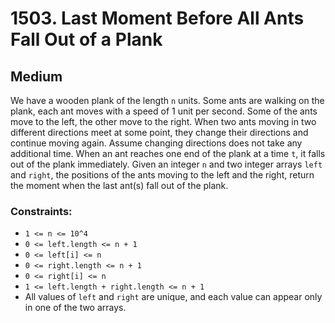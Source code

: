 # 1503. Last Moment Before All Ants Fall Out of a Plank

## Medium

We have a wooden plank of the length `n` units. Some ants are walking on the plank, each ant moves with a speed of 1
unit per second. Some of the ants move to the left, the other move to the right. When two ants moving in two different
directions meet at some point, they change their directions and continue moving again. Assume changing directions does
not take any additional time. When an ant reaches one end of the plank at a time `t`, it falls out of the plank
immediately. Given an integer `n` and two integer arrays `left` and `right`, the positions of the ants moving to the
left and the right, return the moment when the last ant(s) fall out of the plank.

### Constraints:

- `1 <= n <= 10^4`
- `0 <= left.length <= n + 1`
- `0 <= left[i] <= n`
- `0 <= right.length <= n + 1`
- `0 <= right[i] <= n`
- `1 <= left.length + right.length <= n + 1`
- All values of `left` and `right` are unique, and each value can appear only in one of the two arrays.
